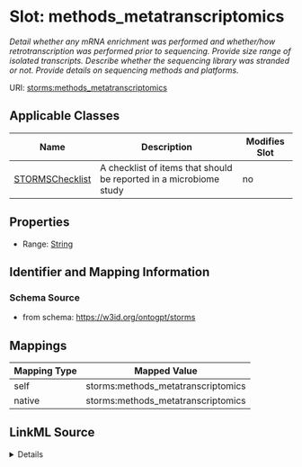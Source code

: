 

# Slot: methods_metatranscriptomics


_Detail whether any mRNA enrichment was performed and whether/how retrotranscription was performed prior to sequencing. Provide size range of isolated transcripts. Describe whether the sequencing library was stranded or not. Provide details on sequencing methods and platforms._



URI: [storms:methods_metatranscriptomics](http://w3id.org/ontogpt/storms/methods_metatranscriptomics)



<!-- no inheritance hierarchy -->





## Applicable Classes

| Name | Description | Modifies Slot |
| --- | --- | --- |
| [STORMSChecklist](STORMSChecklist.md) | A checklist of items that should be reported in a microbiome study |  no  |







## Properties

* Range: [String](String.md)





## Identifier and Mapping Information







### Schema Source


* from schema: https://w3id.org/ontogpt/storms




## Mappings

| Mapping Type | Mapped Value |
| ---  | ---  |
| self | storms:methods_metatranscriptomics |
| native | storms:methods_metatranscriptomics |




## LinkML Source

<details>
```yaml
name: methods_metatranscriptomics
description: Detail whether any mRNA enrichment was performed and whether/how retrotranscription
  was performed prior to sequencing. Provide size range of isolated transcripts. Describe
  whether the sequencing library was stranded or not. Provide details on sequencing
  methods and platforms.
from_schema: https://w3id.org/ontogpt/storms
rank: 1000
alias: methods_metatranscriptomics
owner: STORMSChecklist
domain_of:
- STORMSChecklist
slot_group: methods
range: string

```
</details>